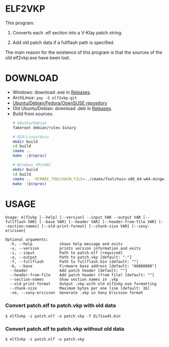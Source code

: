 # ELF2VKP

This program:

1. Converts each .elf section into a V-Klay patch string.

2. Add old patch data if a fullflash path is specified.

The main reason for the existence of this program is that the sources of the old elf2vkp.exe have been lost.

# DOWNLOAD
- Windows: download .exe in [Releases](https://github.com/siemens-mobile-hacks/elf2vkp/releases).
- ArchLinux: `yay -S elf2vkp-git`
- [Ubuntu/Debian/Fedora/OpenSUSE repository](https://software.opensuse.org//download.html?project=home%3AZhumarin&package=elf2vkp)
- Old Ubuntu/Debian: download .deb in [Releases](https://github.com/siemens-mobile-hacks/elf2vkp/releases).
- Build from sources:
	```bash
	# Ubuntu/Debian
	fakeroot debian/rules binary

	# OSX/Linux/Unix
	mkdir build
	cd build
	cmake ..
	make -j$(nproc)
	
	# Windows (MinGW)
	mkdir build
	cd build
	cmake .. -DCMAKE_TOOLCHAIN_FILE=../cmake/Toolchain-x86_64-w64-mingw32.cmake
	make -j$(nproc)
	```

# USAGE

```
Usage: elf2vkp [--help] [--version] --input VAR --output VAR [--fullflash VAR] [--base VAR] [--header VAR] [--header-from-file VAR] [--section-names] [--old-print-format] [--chunk-size VAR] [--sony-ericsson]

Optional arguments:
  -h, --help            shows help message and exits 
  -v, --version         prints version information and exits 
  -i, --input           Path to patch.elf [required]
  -o, --output          Path to patch.vkp [default: "-"]
  -f, --fullflash       Path to fullflash.bin [default: ""]
  -b, --base            Firmware base address [default: "A0000000"]
  --header              Add patch header [default: ""]
  --header-from-file    Add patch header (from file) [default: ""]
  --section-names       Show section names in .vkp 
  --old-print-format    Output .vkp with old elf2vkp.exe formatting 
  --chunk-size          Maximum bytes per one line [default: 16]
  -se, --sony-ericsson  Generate .vkp in Sony Ericsson format 
```

### Convert patch.elf to patch.vkp with old data
```
$ elf2vkp -i patch.elf -o patch.vkp -f EL71sw45.bin
```

### Convert patch.elf to patch.vkp without old data
```
$ elf2vkp -i patch.elf -o patch.vkp
```
